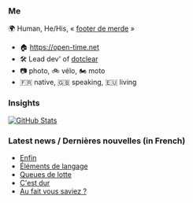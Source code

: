 ### Me

🌍 Human, He/His, « [footer de merde](https://open-time.net/post/2013/07/17/La-veritable-histoire-du-Footer-de-merde-) » 
* 🏠 https://open-time.net 
* 🛠️ Lead dev' of [dotclear](https://git.dotclear.org/dev/dotclear)
* 📷 photo, 🚲 vélo, 🏍️ moto 
* 🇫🇷 native, 🇬🇧 speaking, 🇪🇺 living

### Insights

[![GitHub Stats](https://github-readme-stats-sigma-five.vercel.app/api?username=franck-paul)](https://github.com/franck-paul)

### Latest news / Dernières nouvelles (in French)

<!-- BLOG-POST-LIST:START -->
- [Enfin](https://open-time.net/post/2024/02/06/Enfin)
- [Éléments de langage](https://open-time.net/post/2024/02/05/Elements-de-langage)
- [Queues de lotte](https://open-time.net/post/2024/02/04/Queues-de-lotte)
- [C&#39;est dur](https://open-time.net/post/2024/02/03/C-est-dur)
- [Au fait vous saviez ?](https://open-time.net/post/2024/02/02/Au-fait-vous-saviez)
<!-- BLOG-POST-LIST:END -->
